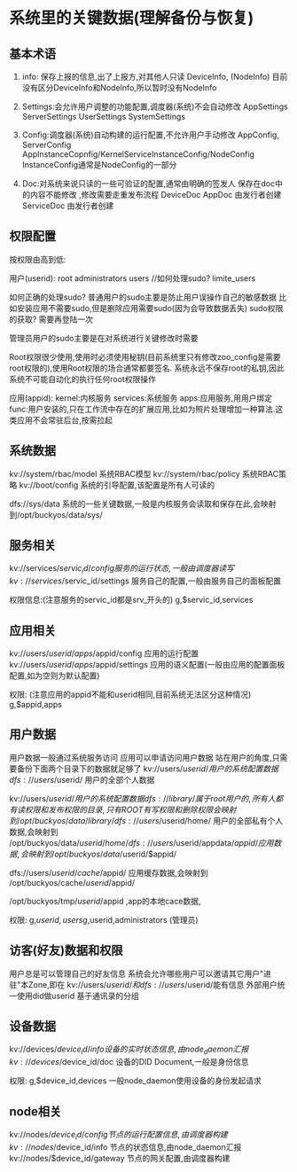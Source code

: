 # 系统里的关键数据(理解备份与恢复)

## 基本术语
1. info: 保存上报的信息,出了上报方,对其他人只读
    DeviceInfo, (NodeInfo) 目前没有区分DeviceInfo和NodeInfo,所以暂时没有NodeInfo 
    
2. Settings:会允许用户调整的功能配置,调度器(系统)不会自动修改
        AppSettings
        ServerSettings
        UserSettings
        SystemSettings
    
3. Config:调度器(系统)自动构建的运行配置,不允许用户手动修改
        AppConfig, ServerConfig
        AppInstanceCopnfig/KernelServiceInstanceConfig/NodeConfig
        InstanceConfig通常是NodeConfig的一部分
        
4. Doc:对系统来说只读的一些可验证的配置,通常由明确的签发人
    保存在doc中的内容不能修改 ,修改需要走重发布流程
    DeviceDoc
    AppDoc 由发行者创建
    ServiceDoc 由发行者创建

## 权限配置
按权限由高到低:

用户(userid): 
root
administrators
users //如何处理sudo?
limite_users

如何正确的处理sudo?
普通用户的sudo主要是防止用户误操作自己的敏感数据
    比如安装应用不需要sudo,但是删除应用需要sudo(因为会导致数据丢失)
    sudo权限的获取? 需要再登陆一次

管理员用户的sudo主要是在对系统进行关键修改时需要

Root权限很少使用,使用时必须使用秘钥(目前系统里只有修改zoo_config是需要root权限的),使用Root权限的场合通常都要签名. 系统永远不保存root的私钥,因此系统不可能自动化的执行任何root权限操作

应用(appid):
kernel:内核服务
services:系统服务
apps:应用服务,用用户绑定
func:用户安装的,只在工作流中存在的扩展应用,比如为照片处理增加一种算法.这类应用不会常驻后台,按需拉起

## 系统数据

kv://system/rbac/model 系统RBAC模型
kv://system/rbac/policy 系统RBAC策略
kv://boot/config 系统的引导配置,该配置是所有人可读的

dfs://sys/data 系统的一些关键数据,一般是内核服务会读取和保存在此,会映射到/opt/buckyos/data/sys/


## 服务相关
kv://services/$servic_id/config 服务的运行状态,一般由调度器读写
kv://services/$servic_id/settings 服务自己的配置,一般由服务自己的面板配置

权限信息:(注意服务的servic_id都是srv_开头的)
g,$servic_id,services


## 应用相关
kv://users/$userid/apps/$appid/config 应用的运行配置
kv://users/$userid/apps/$appid/settings 应用的语义配置(一般由应用的配置面板配置,如为空则为默认配置)

权限: (注意应用的appid不能和userid相同,目前系统无法区分这种情况)
g,$appid,apps


## 用户数据
用户数据一般通过系统服务访问
应用可以申请访问用户数据
站在用户的角度,只需要备份下面两个目录下的数据就足够了
kv://users/$userid/ 用户的系统配置数据
dfs://users/$userid/ 用户的全部个人数据

kv://users/$userid/ 用户的系统配置数据
dfs://library/ 属于root用户的,所有人都有读权限和发布权限的目录,只有ROOT有写权限和删除权限 会映射到 /opt/buckyos/data/library/
dfs://users/$userid/home/ 用户的全部私有个人数据,会映射到 /opt/buckyos/data/$userid/home/
dfs://users/$userid/appdata/$appid/ 应用数据,会映射到 /opt/buckyos/data/$userid/$appid/

dfs://users/$userid/cache/$appid/ 应用缓存数据,会映射到 /opt/buckyos/cache/$userid/$appid/

/opt/buckyos/tmp/$userid/$appid ,app的本地cace数据,

权限:
g,$userid,users
g,$userid,administrators (管理员)

## 访客(好友)数据和权限
用户总是可以管理自己的好友信息
系统会允许哪些用户可以邀请其它用户"进驻"本Zone,即在 kv://users/$userid/  和 dfs://users/$userid/能有信息
外部用户统一使用did做userid
基于通讯录的分组


## 设备数据
kv://devices/$device_id/info 设备的实时状态信息,由node_daemon汇报
kv://devices/$device_id/doc 设备的DID Document,一般是身份信息

权限:
g,$device_id,devices
一般node_daemon使用设备的身份发起请求


## node相关
kv://nodes/$device_id/config 节点的运行配置信息,由调度器构建
kv://nodes/$device_id/info 节点的状态信息,由node_daemon汇报
kv://nodes/$device_id/gateway 节点的网关配置,由调度器构建






